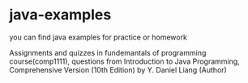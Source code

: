 # java-examples
you can find java examples for practice or homework


Assignments and quizzes in fundemantals of programming course(comp1111), questions from Introduction to Java Programming, Comprehensive Version (10th Edition) by Y. Daniel Liang (Author)
